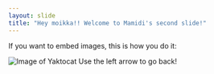 ```yaml
---
layout: slide
title: "Hey moikka!! Welcome to Mamidi's second slide!"
---
```

If you want to embed images, this is how you do it:

![Image of Yaktocat](https://octodex.github.com/images/yaktocat.png)
Use the left arrow to go back!

